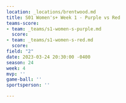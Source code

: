 ```yaml
---
location: _locations/brentwood.md
title: S01 Women's+ Week 1 - Purple vs Red
teams-score:
- team: _teams/s1-women-s-purple.md
  score: 
- team: _teams/s1-women-s-red.md
  score: 
field: "2"
date: 2023-03-24 20:30:00 -0400
season: 24
week: 4
mvp: ''
game-ball: ''
sportsperson: ''

---
```

